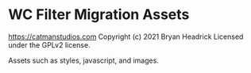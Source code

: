 # WC Filter Migration Assets #
https://catmanstudios.com
Copyright (c) 2021 Bryan Headrick
Licensed under the GPLv2 license.

Assets such as styles, javascript, and images.